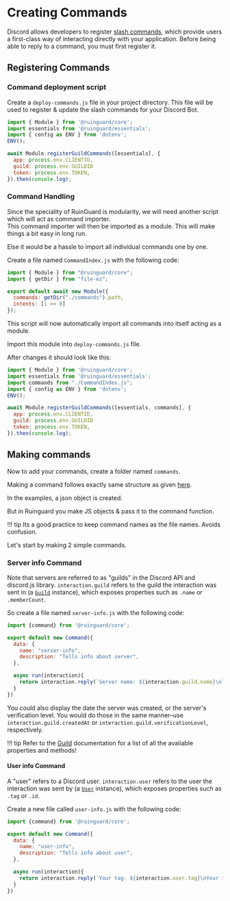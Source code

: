 # Creating Commands

Discord allows developers to register [slash commands](https://discord.com/developers/docs/interactions/application-commands), which provide users a first-class way of interacting directly with your application. Before being able to reply to a command, you must first register it.

## Registering Commands

### Command deployment script

Create a `deploy-commands.js` file in your project directory. This file will be used to register & update the slash commands for your Discord Bot.

```javascript
import { Module } from '@ruinguard/core';
import essentials from '@ruinguard/essentials';
import { config as ENV } from 'dotenv';
ENV();

await Module.registerGuildCommands([essentials], {
  app: process.env.CLIENTID,
  guild: process.env.GUILDID
  token: process.env.TOKEN,
}).then(console.log);
```

### Command Handling

Since the speciality of RuinGuard is modularity, we will need another script which will act as command importer.<br>
This command importer will then be imported as a module. This will make things a bit easy in long run.<br>

Else it would be a hassle to import all individual commands one by one.

Create a file named `CommandIndex.js` with the following code:

```javascript
import { Module } from "@ruinguard/core";
import { getDir } from "file-ez";

export default await new Module({
  commands: getDir("./commands").path,
  intents: [1 << 0]
});
```

This script will now automatically import all commands into itself acting as a module.

Import this module into `deploy-commands.js` file.

After changes it should look like this: <!-- ```js hl_lines=" 3 7" -->

```javascript hl_lines="3 7"
import { Module } from '@ruinguard/core';
import essentials from '@ruinguard/essentials';
import commands from "./CommandIndex.js";
import { config as ENV } from 'dotenv';
ENV();

await Module.registerGuildCommands([essentials, commands], {
  app: process.env.CLIENTID,
  guild: process.env.GUILDID
  token: process.env.TOKEN,
}).then(console.log);
```

## Making commands

Now to add your commands, create a folder named `commands`.

Making a command follows exactly same structure as given [here](https://discord.com/developers/docs/interactions/application-commands).

In the examples, a json object is created.

But in Ruinguard you make JS objects & pass it to the command function.

!!! tip
    Its a good practice to keep command names as the file names. Avoids confusion.

Let's start by making 2 simple commands.

### Server info Command

Note that servers are referred to as "guilds" in the Discord API and discord.js library. `interaction.guild` refers to the guild the interaction was sent in (a [`Guild`](https://discord.js.org/#/docs/main/stable/class/Guild) instance), which exposes properties such as `.name` or `.memberCount`.

So create a file named `server-info.js` with the following code:

```js
import {command} from '@ruinguard/core';

export default new Command({
  data: {
    name: "server-info",
    description: "Tells info about server",
  },

  async run(interaction){
    return interaction.reply(`Server name: ${interaction.guild.name}\nTotal members: ${interaction.guild.memberCount}`);
  }
})
```

You could also display the date the server was created, or the server's verification level. You would do those in the same manner–use `interaction.guild.createdAt` or `interaction.guild.verificationLevel`, respectively.

!!! tip
    Refer to the [Guild](https://discord.js.org/#/docs/main/stable/class/Guild) documentation for a list of all the available properties and methods!

#### User info Command

A "user" refers to a Discord user. `interaction.user` refers to the user the interaction was sent by (a [`User`](https://discord.js.org/#/docs/main/stable/class/User) instance), which exposes properties such as `.tag` or `.id`.

Create a new file called `user-info.js` with the following code:

```js
import {command} from '@ruinguard/core';

export default new Command({
  data: {
    name: "user-info",
    description: "Tells info about user",
  },

  async run(interaction){
    return interaction.reply(`Your tag: ${interaction.user.tag}\nYour id: ${interaction.user.id}`);
  }
})
```
